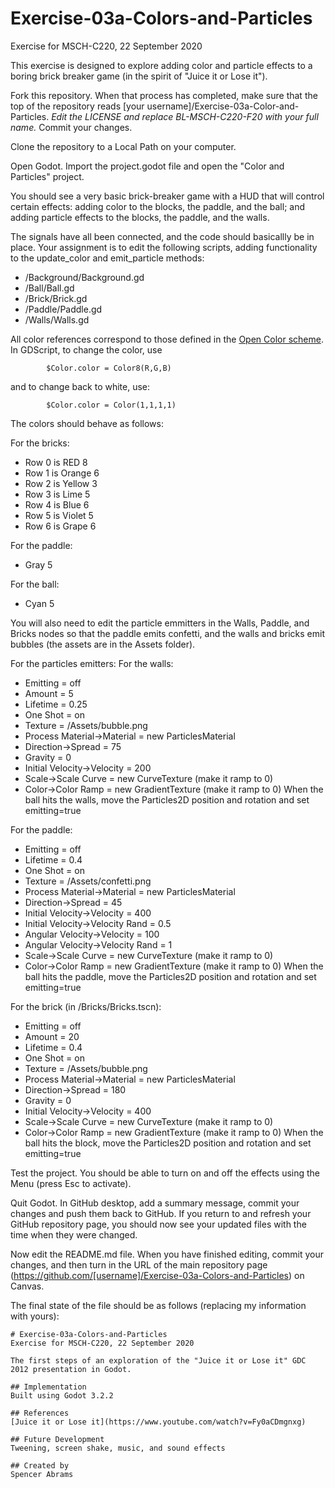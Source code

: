 # Exercise-03a-Colors-and-Particles
Exercise for MSCH-C220, 22 September 2020

This exercise is designed to explore adding color and particle effects to a boring brick breaker game (in the spirit of "Juice it or Lose it").

Fork this repository. When that process has completed, make sure that the top of the repository reads [your username]/Exercise-03a-Color-and-Particles. *Edit the LICENSE and replace BL-MSCH-C220-F20 with your full name.* Commit your changes.

Clone the repository to a Local Path on your computer.

Open Godot. Import the project.godot file and open the "Color and Particles" project.

You should see a very basic brick-breaker game with a HUD that will control certain effects: adding color to the blocks, the paddle, and the ball; and adding particle effects to the blocks, the paddle, and the walls.

The signals have all been connected, and the code should basicallly be in place. Your assignment is to edit the following scripts, adding functionality to the update_color and emit_particle methods:

 * /Background/Background.gd
 * /Ball/Ball.gd
 * /Brick/Brick.gd
 * /Paddle/Paddle.gd
 * /Walls/Walls.gd

All color references correspond to those defined in the [Open Color scheme](https://yeun.github.io/open-color/). In GDScript, to change the color, use
```
		$Color.color = Color8(R,G,B)
```
and to change back to white, use:
```
		$Color.color = Color(1,1,1,1)
```

The colors should behave as follows:

For the bricks:
 * Row 0 is RED 8
 * Row 1 is Orange 6
 * Row 2 is Yellow 3
 * Row 3 is Lime 5
 * Row 4 is Blue 6
 * Row 5 is Violet 5
 * Row 6 is Grape 6

For the paddle:
 * Gray 5

For the ball:
 * Cyan 5

You will also need to edit the particle emmitters in the Walls, Paddle, and Bricks nodes so that the paddle emits confetti, and the walls and bricks emit bubbles (the assets are in the Assets folder).

For the particles emitters:
For the walls:
 * Emitting = off
 * Amount = 5
 * Lifetime = 0.25
 * One Shot = on
 * Texture = /Assets/bubble.png
 * Process Material->Material = new ParticlesMaterial
  * Direction->Spread = 75
  * Gravity = 0
  * Initial Velocity->Velocity = 200
  * Scale->Scale Curve = new CurveTexture (make it ramp to 0)
  * Color->Color Ramp = new GradientTexture (make it ramp to 0)
 When the ball hits the walls, move the Particles2D position and rotation and set emitting=true
 
 For the paddle:
 * Emitting = off
 * Lifetime = 0.4
 * One Shot = on
 * Texture = /Assets/confetti.png
 * Process Material->Material = new ParticlesMaterial
  * Direction->Spread = 45
  * Initial Velocity->Velocity = 400
  * Initial Velocity->Velocity Rand = 0.5
  * Angular Velocity->Velocity = 100
  * Angular Velocity->Velocity Rand = 1
  * Scale->Scale Curve = new CurveTexture (make it ramp to 0)
  * Color->Color Ramp = new GradientTexture (make it ramp to 0)
 When the ball hits the paddle, move the Particles2D position and rotation and set emitting=true
 
 For the brick (in /Bricks/Bricks.tscn):
 * Emitting = off
 * Amount = 20
 * Lifetime = 0.4
 * One Shot = on
 * Texture = /Assets/bubble.png
 * Process Material->Material = new ParticlesMaterial
  * Direction->Spread = 180
  * Gravity = 0
  * Initial Velocity->Velocity = 400
  * Scale->Scale Curve = new CurveTexture (make it ramp to 0)
  * Color->Color Ramp = new GradientTexture (make it ramp to 0)
 When the ball hits the block, move the Particles2D position and rotation and set emitting=true

Test the project. You should be able to turn on and off the effects using the Menu (press Esc to activate).

Quit Godot. In GitHub desktop, add a summary message, commit your changes and push them back to GitHub. If you return to and refresh your GitHub repository page, you should now see your updated files with the time when they were changed.

Now edit the README.md file. When you have finished editing, commit your changes, and then turn in the URL of the main repository page (https://github.com/[username]/Exercise-03a-Colors-and-Particles) on Canvas.

The final state of the file should be as follows (replacing my information with yours):
```
# Exercise-03a-Colors-and-Particles
Exercise for MSCH-C220, 22 September 2020

The first steps of an exploration of the "Juice it or Lose it" GDC 2012 presentation in Godot.

## Implementation
Built using Godot 3.2.2

## References
[Juice it or Lose it](https://www.youtube.com/watch?v=Fy0aCDmgnxg)

## Future Development
Tweening, screen shake, music, and sound effects

## Created by 
Spencer Abrams

```
